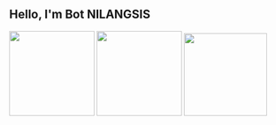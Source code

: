 ## Hello, I'm Bot NILANGSIS

<div>
  <img height="154" src="https://github-readme-stats.vercel.app/api?username=NILANGSIS-TEAM&show_icons=true&theme=dracula&count_private=true&locale=en&hide=stars"  />
  <img height="154" src="https://github-readme-stats.vercel.app/api/top-langs/?username=NILANGSIS-TEAM&layout=compact&theme=dracula&hide=java,html,css&langs_count=6"  />
  <img height="150" src="https://github-readme-stats.vercel.app/api/wakatime?username=NILANGSIS-TEAM&layout=compact&theme=dracula&langs_count=5" />
</div>
